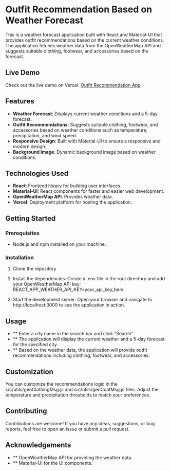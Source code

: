 # Outfit Recommendation Based on Weather Forecast

This is a weather forecast application built with React and Material-UI that provides outfit recommendations based on the current weather conditions. The application fetches weather data from the OpenWeatherMap API and suggests suitable clothing, footwear, and accessories based on the forecast.

## Live Demo

Check out the live demo on Vercel: [Outfit Recommendation App](https://weather-outfit-amcjgj2ee-maham-tajs-projects.vercel.app)

## Features

- **Weather Forecast**: Displays current weather conditions and a 5-day forecast.
- **Outfit Recommendations**: Suggests suitable clothing, footwear, and accessories based on weather conditions such as temperature, precipitation, and wind speed.
- **Responsive Design**: Built with Material-UI to ensure a responsive and modern design.
- **Background Image**: Dynamic background image based on weather conditions.

## Technologies Used

- **React**: Frontend library for building user interfaces.
- **Material-UI**: React components for faster and easier web development.
- **OpenWeatherMap API**: Provides weather data.
- **Vercel**: Deployment platform for hosting the application.

## Getting Started

### Prerequisites

- Node.js and npm installed on your machine.

### Installation

1. Clone the repository
2. Install the dependencies:
   Create a .env file in the root directory and add your OpenWeatherMap API key:
   REACT_APP_WEATHER_API_KEY=your_api_key_here
   
3. Start the development server:
   Open your browser and navigate to http://localhost:3000 to see the application in action.


## Usage
- ** Enter a city name in the search bar and click "Search".
- ** The application will display the current weather and a 5-day forecast for the specified city.
- ** Based on the weather data, the application will provide outfit recommendations including clothing, footwear, and accessories.
  
## Customization
You can customize the recommendations logic in the src/utils/genClothingMsg.js and src/utils/genCoatMsg.js files. Adjust the temperature and precipitation thresholds to match your preferences.

## Contributing
Contributions are welcome! If you have any ideas, suggestions, or bug reports, feel free to open an issue or submit a pull request.

## Acknowledgements
- ** OpenWeatherMap API for providing the weather data.
- ** Material-UI for the UI components.

